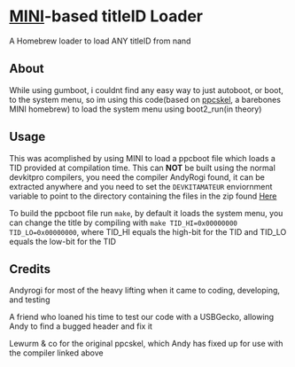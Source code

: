 # [MINI](https://github.com/fail0verflow/mini)-based titleID Loader

A Homebrew loader to load ANY titleID from nand

## About

While using gumboot, i couldnt find any easy way to just autoboot, or boot, to the system menu, so im using this code(based on [ppcskel](https://github.com/AndrewPiroli/ppcskel), a barebones MINI homebrew) to load the system menu using boot2_run(in theory)

## Usage

This was acomplished by using MINI to load a ppcboot file which loads a TID provided at compilation time. This can __NOT__ be built using the normal devkitpro compilers, you need the compiler AndyRogi found, it can be extracted anywhere and you need to set the `DEVKITAMATEUR` enviornment variable to point to the directory containing the files in the zip found [Here](http://gh.andrewtech.net/assets/static/ppc-cross.tar.7z)

To build the ppcboot file run `make`, by default it loads the system menu, you can change the title by compiling with `make TID_HI=0x00000000 TID_LO=0x00000000`, where TID\_HI equals the high-bit for the TID and TID\_LO equals the low-bit for the TID 

## Credits

Andyrogi for most of the heavy lifting when it came to coding, developing, and testing

A friend who loaned his time to test our code with a USBGecko, allowing Andy to find a bugged header and fix it

Lewurm & co for the original ppcskel, which Andy has fixed up for use with the compiler linked above